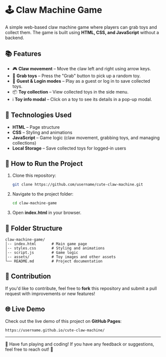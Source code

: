# 🕹️ Claw Machine Game  

A simple web-based claw machine game where players can grab toys and collect them. The game is built using **HTML, CSS, and JavaScript** without a backend.  

## 📚 Features  
- 🎮 **Claw movement** – Move the claw left and right using arrow keys.  
- 🎁 **Grab toys** – Press the "Grab" button to pick up a random toy.  
- 👤 **Guest & Login modes** – Play as a guest or log in to save collected toys.  
- 📦 **Toy collection** – View collected toys in the side menu.  
- ℹ️ **Toy info modal** – Click on a toy to see its details in a pop-up modal.  

## 🔧 Technologies Used  
- **HTML** – Page structure  
- **CSS** – Styling and animations  
- **JavaScript** – Game logic (claw movement, grabbing toys, and managing collections)  
- **Local Storage** – Save collected toys for logged-in users  

## 📑 How to Run the Project  
1. Clone this repository:  
   ```sh
   git clone https://github.com/username/cute-claw-machine.git
   ```
2. Navigate to the project folder:  
   ```sh
   cd claw-machine-game
   ```
3. Open **index.html** in your browser.  

## 📝 Folder Structure  
```
claw-machine-game/
│-- index.html       # Main game page
│-- styles.css       # Styling and animations
│-- script.js        # Game logic
│-- assets/          # Toy images and other assets
└── README.md        # Project documentation
```

## 🔄 Contribution  
If you'd like to contribute, feel free to **fork** this repository and submit a pull request with improvements or new features!  

## 🌐 Live Demo  
Check out the live demo of this project on **GitHub Pages**:  
```
https://username.github.io/cute-claw-machine/
```

---

🎯 Have fun playing and coding! If you have any feedback or suggestions, feel free to reach out! 🚀
